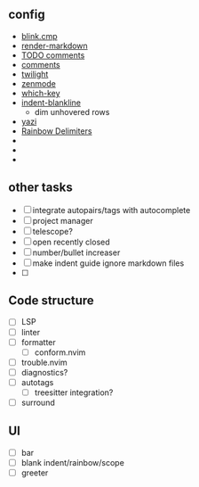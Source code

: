 ## config
- [blink.cmp](https://cmp.saghen.dev/configuration/general.html)
- [render-markdown](https://github.com/MeanderingProgrammer/render-markdown.nvim/wiki/Checkboxes)
- [TODO comments](https://github.com/folke/todo-comments.nvim)
- [comments](https://github.com/numToStr/Comment.nvim) 
- [twilight](https://github.com/folke/twilight.nvim) 
- [zenmode](https://github.com/folke/zen-mode.nvim) 
- [which-key](https://github.com/folke/which-key.nvim) 
- [indent-blankline](https://github.com/lukas-reineke/indent-blankline.nvim) 
     - dim unhovered rows
- [yazi](https://github.com/mikavilpas/yazi.nvim) 
- [Rainbow Delimiters](https://gitlab.com/HiPhish/rainbow-delimiters.nvim) 
- []() 
- []() 
- []() 

## other tasks
- [ ] integrate autopairs/tags with autocomplete
- [ ] project manager
- [ ] telescope?
- [ ] open recently closed
- [ ] number/bullet increaser
- [ ] make indent guide ignore markdown files 
- [ ]  

## Code structure
- [ ] LSP
- [ ] linter
- [ ] formatter
  - [ ] conform.nvim
- [ ] trouble.nvim
- [ ] diagnostics?
- [ ] autotags
  - [ ] treesitter integration?
- [ ] surround

## UI
- [ ] bar
- [ ] blank indent/rainbow/scope
- [ ] greeter
